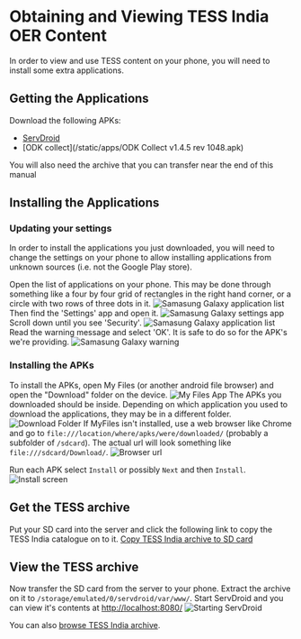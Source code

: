 Obtaining and Viewing TESS India OER Content
============================================

In order to view and use TESS content on your phone, you will need to install some extra applications.

Getting the Applications
------------------------

Download the following APKs:

* [ServDroid](/static/apps/org.servDroid.web_1000300.apk) 
* [ODK collect](/static/apps/ODK Collect v1.4.5 rev 1048.apk)

You will also need the archive that you can transfer near the end of this manual

Installing the Applications
---------------------------

### Updating your settings ###

In order to install the applications you just downloaded, you will need to change the settings on your phone to allow installing applications from unknown sources (i.e. not the Google Play store).

Open the list of applications on your phone. This may be done through something like a four by four grid of rectangles in the right hand corner, or a circle with two rows of three dots in it.
![Samasung Galaxy application list](/static/images/samsung_galaxy_application_list_tiny.png)
Then find the 'Settings' app and open it.
![Samasung Galaxy settings app](/static/images/samsung_galaxy_settings_app_tiny.png)
Scroll down until you see 'Security'.
![Samasung Galaxy application list](/static/images/samsung_galaxy_security_tiny.png)
Read the warning message and select 'OK'. It is safe to do so for the APK's we're providing.
![Samasung Galaxy warning](/static/images/samsung_galaxy_warning.png)

### Installing the APKs ###

To install the APKs, open My Files (or another android file browser) and open the "Download" folder on the device.
![My Files App](/static/images/my_files_tiny.png)
The APKs you downloaded should be inside. Depending on which application you used to download the applications, they may be in a different folder.
![Download Folder](/static/images/download_folder_tiny.png)
If MyFiles isn't installed, use a web browser like Chrome and go to `file:///location/where/apks/were/downloaded/` (probably a subfolder of `/sdcard`). The actual url will look something like `file:///sdcard/Download/`.
![Browser url](/static/images/browser_url_tiny.png)

Run each APK select `Install` or possibly `Next` and then `Install`.
![Install screen](/static/images/install.png)

Get the TESS archive
--------------------

Put your SD card into the server and click the following link to copy the TESS India catalogue on to it. [Copy TESS India archive to SD card](copy_tess_india.html)

View the TESS archive
---------------------

Now transfer the SD card from the server to your phone. Extract the archive on it to `/storage/emulated/0/servdroid/var/www/`. Start ServDroid and you can view it's contents at [http://localhost:8080/](http://localhost:8080/)
![Starting ServDroid](/static/images/starting_servdroid_tiny.png)

You can also [browse TESS India archive](tess.html).